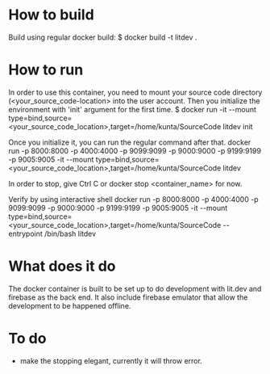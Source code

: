# How to build #

Build using regular docker build:
$ docker build -t litdev .

# How to run #

In order to use this container, you need to mount your source code directory (<your_source_code-location> into the user account.
Then you initialize the environment with 'init' argument for the first time.
$ docker run -it --mount type=bind,source=<your_source_code_location>,target=/home/kunta/SourceCode litdev init

Once you initialize it, you can run the regular command after that.
docker run -p 8000:8000 -p 4000:4000 -p 9099:9099 -p 9000:9000 -p 9199:9199 -p 9005:9005 -it --mount type=bind,source=<your_source_code_location>,target=/home/kunta/SourceCode litdev

In order to stop, give Ctrl C or docker stop <container_name> for now.

Verify by using interactive shell
docker run -p 8000:8000 -p 4000:4000 -p 9099:9099 -p 9000:9000 -p 9199:9199 -p 9005:9005 -it --mount type=bind,source=<your_source_code_location>,target=/home/kunta/SourceCode --entrypoint /bin/bash litdev

# What does it do #
The docker container is built to be set up to do development with lit.dev and firebase as the back end. It also include firebase emulator that allow the development to be happened offline. 

# To do #

- make the stopping elegant, currently it will throw error.
